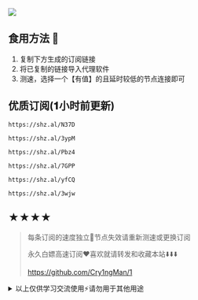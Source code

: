 <img src="https://readme-typing-svg.demolab.com?font=Fira+Code&pause=1000&width=850&lines=⛧正在臻选更多高速订阅...;【当前模式：一周二更】站内订阅全寄当天就更...&left=true&size=27" />

## 食用方法 🍖
1. 复制下方生成的订阅链接
2. 将已复制的链接导入代理软件
3. 测速，选择一个【有值】的且延时较低的节点连接即可

## 优质订阅(𝟏小时前更新)
```
https://shz.al/N37D
```
```
https://shz.al/3ypM
```
```
https://shz.al/Pbz4
```
```
https://shz.al/7GPP
```
```
https://shz.al/yfCQ
```
```
https://shz.al/3wjw
```

## ★★★★
> 每条订阅的速度独立🍃节点失效请重新测速或更换订阅
>
> 永久白嫖高速订阅❤️喜欢就请转发和收藏本站⬇️⬇️⬇️
>
> https://github.com/Cry1ngMan/1

<details>
<summary>以上仅供学习交流使用⚡️请勿用于其他用途</summary>

&nbsp;
> [![Star History Chart](https://api.star-history.com/svg?repos=Cry1ngMan/1&type=Date)](https://star-history.com/#Cry1ngMan/1&Date)

[![GitHub stars](https://img.shields.io/github/stars/Cry1ngMan/1.svg?style=social&label=Stars)](https://github.com/Cry1ngMan/1/stargazers)
<img src="https://komarev.com/ghpvc/?username=Cry1ngMan&label=Views&color=0e75b6&style=flat" alt="访问量统计" />
</details>
